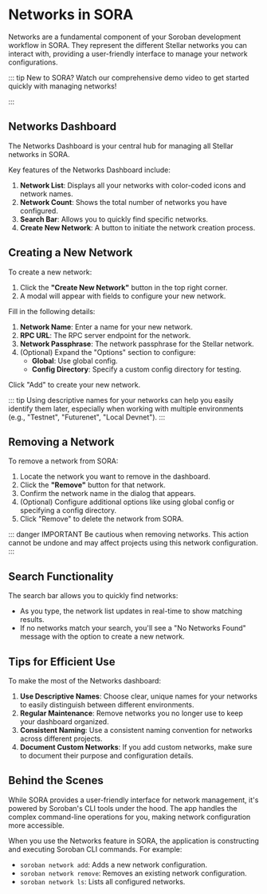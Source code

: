 # Networks in SORA

Networks are a fundamental component of your Soroban development workflow in SORA. They represent the different Stellar networks you can interact with, providing a user-friendly interface to manage your network configurations.

::: tip
New to SORA? Watch our comprehensive demo video to get started quickly with managing networks!

<!-- <iframe width="560" height="315" src="https://www.youtube.com/embed/YOUR_VIDEO_ID" frameborder="0" allow="accelerometer; autoplay; clipboard-write; encrypted-media; gyroscope; picture-in-picture" allowfullscreen></iframe> -->
:::

## Networks Dashboard

The Networks Dashboard is your central hub for managing all Stellar networks in SORA.

<!-- ![Networks Dashboard](/public/features/networks/dashboard.png) -->

Key features of the Networks Dashboard include:

1. **Network List**: Displays all your networks with color-coded icons and network names.
2. **Network Count**: Shows the total number of networks you have configured.
3. **Search Bar**: Allows you to quickly find specific networks.
4. **Create New Network**: A button to initiate the network creation process.

## Creating a New Network

To create a new network:

1. Click the **"Create New Network"** button in the top right corner.
2. A modal will appear with fields to configure your new network.

<!-- ![Create New Network](/public/features/networks/create-network.png) -->

Fill in the following details:

1. **Network Name**: Enter a name for your new network.
2. **RPC URL**: The RPC server endpoint for the network.
3. **Network Passphrase**: The network passphrase for the Stellar network.
4. (Optional) Expand the "Options" section to configure:
   - **Global**: Use global config.
   - **Config Directory**: Specify a custom config directory for testing.

Click "Add" to create your new network.

::: tip
Using descriptive names for your networks can help you easily identify them later, especially when working with multiple environments (e.g., "Testnet", "Futurenet", "Local Devnet").
:::

## Removing a Network

To remove a network from SORA:

1. Locate the network you want to remove in the dashboard.
2. Click the **"Remove"** button for that network.
3. Confirm the network name in the dialog that appears.
4. (Optional) Configure additional options like using global config or specifying a config directory.
5. Click "Remove" to delete the network from SORA.

<!-- ![Remove Network](/public/features/networks/remove-network.png) -->

::: danger IMPORTANT
Be cautious when removing networks. This action cannot be undone and may affect projects using this network configuration.
:::

## Search Functionality

The search bar allows you to quickly find networks:

- As you type, the network list updates in real-time to show matching results.
- If no networks match your search, you'll see a "No Networks Found" message with the option to create a new network.

## Tips for Efficient Use

To make the most of the Networks dashboard:

1. **Use Descriptive Names**: Choose clear, unique names for your networks to easily distinguish between different environments.
2. **Regular Maintenance**: Remove networks you no longer use to keep your dashboard organized.
3. **Consistent Naming**: Use a consistent naming convention for networks across different projects.
4. **Document Custom Networks**: If you add custom networks, make sure to document their purpose and configuration details.

## Behind the Scenes

While SORA provides a user-friendly interface for network management, it's powered by Soroban's CLI tools under the hood. The app handles the complex command-line operations for you, making network configuration more accessible.

When you use the Networks feature in SORA, the application is constructing and executing Soroban CLI commands. For example:

- `soroban network add`: Adds a new network configuration.
- `soroban network remove`: Removes an existing network configuration.
- `soroban network ls`: Lists all configured networks.

<style>
.image-border img {
    border: 1px solid #ddd;
    border-radius: 4px;
    padding: 5px;
}
</style>

